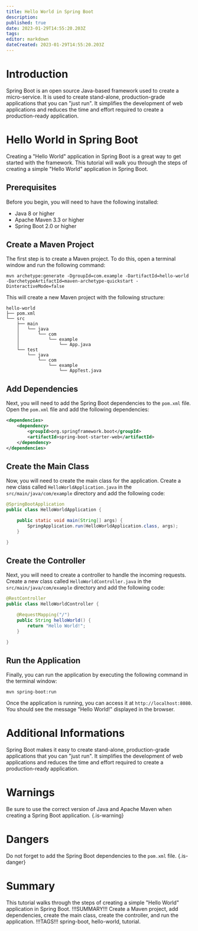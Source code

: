 ```yaml
---
title: Hello World in Spring Boot
description: 
published: true
date: 2023-01-29T14:55:20.203Z
tags: 
editor: markdown
dateCreated: 2023-01-29T14:55:20.203Z
---
```




# Introduction

Spring Boot is an open source Java-based framework used to create a micro-service. It is used to create stand-alone, production-grade applications that you can "just run". It simplifies the development of web applications and reduces the time and effort required to create a production-ready application.

# Hello World in Spring Boot

Creating a "Hello World" application in Spring Boot is a great way to get started with the framework. This tutorial will walk you through the steps of creating a simple "Hello World" application in Spring Boot.

## Prerequisites

Before you begin, you will need to have the following installed:

- Java 8 or higher
- Apache Maven 3.3 or higher
- Spring Boot 2.0 or higher

## Create a Maven Project

The first step is to create a Maven project. To do this, open a terminal window and run the following command:

```
mvn archetype:generate -DgroupId=com.example -DartifactId=hello-world -DarchetypeArtifactId=maven-archetype-quickstart -DinteractiveMode=false
```

This will create a new Maven project with the following structure:

```
hello-world
├── pom.xml
└── src
    ├── main
    │   └── java
    │       └── com
    │           └── example
    │               └── App.java
    └── test
        └── java
            └── com
                └── example
                    └── AppTest.java
```

## Add Dependencies

Next, you will need to add the Spring Boot dependencies to the `pom.xml` file. Open the `pom.xml` file and add the following dependencies:

```xml
<dependencies>
    <dependency>
        <groupId>org.springframework.boot</groupId>
        <artifactId>spring-boot-starter-web</artifactId>
    </dependency>
</dependencies>
```

## Create the Main Class

Now, you will need to create the main class for the application. Create a new class called `HelloWorldApplication.java` in the `src/main/java/com/example` directory and add the following code:

```java
@SpringBootApplication
public class HelloWorldApplication {

    public static void main(String[] args) {
        SpringApplication.run(HelloWorldApplication.class, args);
    }

}
```

## Create the Controller

Next, you will need to create a controller to handle the incoming requests. Create a new class called `HelloWorldController.java` in the `src/main/java/com/example` directory and add the following code:

```java
@RestController
public class HelloWorldController {

    @RequestMapping("/")
    public String helloWorld() {
        return "Hello World!";
    }

}
```

## Run the Application

Finally, you can run the application by executing the following command in the terminal window:

```
mvn spring-boot:run
```

Once the application is running, you can access it at `http://localhost:8080`. You should see the message "Hello World!" displayed in the browser.

# Additional Informations

Spring Boot makes it easy to create stand-alone, production-grade applications that you can "just run". It simplifies the development of web applications and reduces the time and effort required to create a production-ready application.

# Warnings

Be sure to use the correct version of Java and Apache Maven when creating a Spring Boot application.
{.is-warning}

# Dangers

Do not forget to add the Spring Boot dependencies to the `pom.xml` file.
{.is-danger}

# Summary

This tutorial walks through the steps of creating a simple "Hello World" application in Spring Boot. !!!SUMMARY!!! Create a Maven project, add dependencies, create the main class, create the controller, and run the application. !!!TAGS!!! spring-boot, hello-world, tutorial.